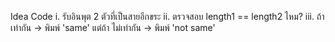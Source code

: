 Idea Code
i. รับอินพุต 2 ตัวที่เป็นสายอีกขระ
ii. ตรวจสอบ length1 == length2 ไหม?
iii. ถ้า เท่ากัน -> พิมพ์ 'same'
    แต่ถ้า ไม่เท่ากัน -> พิมพ์ 'not same'
